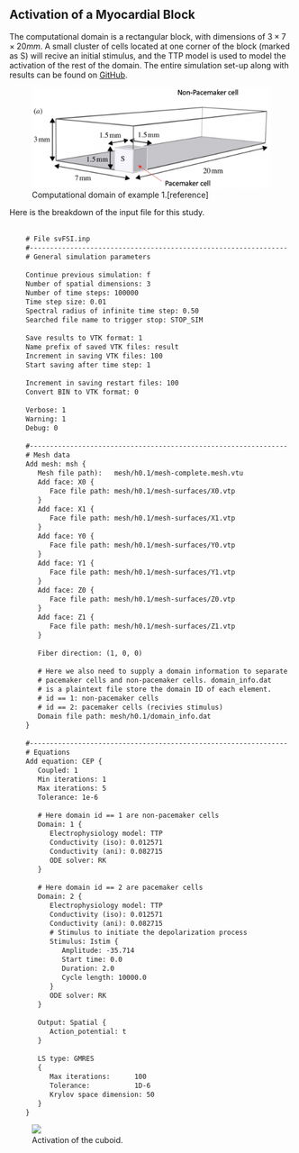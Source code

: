 ## Activation of a Myocardial Block ##

The computational domain is a rectangular block, with dimensions of $3\times 7\times 20 mm$. A small cluster of cells located at one corner of the block (marked as S) will recive an initial stimulus, and the TTP model is used to model the activation of the rest of the domain. The entire simulation set-up along with results can be found on <a href="https://github.com/SimVascular/svFSI-Tests/tree/master/08-cep/03-benchmark_tTP">GitHub</a>.

<figure>
  <img class="svImg svImgMd" src="documentation/simcardio/electrophysiology/images/cuboid.png">
  <figcaption class="svCaption" >Computational domain of example 1.[reference]</figcaption>
</figure>

Here is the breakdown of the input file for this study.

<pre class="highlight plaintext"><code>
    # File svFSI.inp
    #----------------------------------------------------------------
    # General simulation parameters

    Continue previous simulation: f
    Number of spatial dimensions: 3
    Number of time steps: 100000
    Time step size: 0.01
    Spectral radius of infinite time step: 0.50
    Searched file name to trigger stop: STOP_SIM

    Save results to VTK format: 1
    Name prefix of saved VTK files: result
    Increment in saving VTK files: 100
    Start saving after time step: 1

    Increment in saving restart files: 100
    Convert BIN to VTK format: 0

    Verbose: 1
    Warning: 1
    Debug: 0

    #----------------------------------------------------------------
    # Mesh data
    Add mesh: msh {
       Mesh file path):   mesh/h0.1/mesh-complete.mesh.vtu
       Add face: X0 {
          Face file path: mesh/h0.1/mesh-surfaces/X0.vtp
       }
       Add face: X1 {
          Face file path: mesh/h0.1/mesh-surfaces/X1.vtp
       }
       Add face: Y0 {
          Face file path: mesh/h0.1/mesh-surfaces/Y0.vtp
       }
       Add face: Y1 {
          Face file path: mesh/h0.1/mesh-surfaces/Y1.vtp
       }
       Add face: Z0 {
          Face file path: mesh/h0.1/mesh-surfaces/Z0.vtp
       }
       Add face: Z1 {
          Face file path: mesh/h0.1/mesh-surfaces/Z1.vtp
       }

       Fiber direction: (1, 0, 0)

       # Here we also need to supply a domain information to separate
       # pacemaker cells and non-pacemaker cells. domain_info.dat
       # is a plaintext file store the domain ID of each element.
       # id == 1: non-pacemaker cells
       # id == 2: pacemaker cells (recivies stimulus)
       Domain file path: mesh/h0.1/domain_info.dat
    }

    #----------------------------------------------------------------
    # Equations
    Add equation: CEP {
       Coupled: 1
       Min iterations: 1
       Max iterations: 5
       Tolerance: 1e-6

       # Here domain id == 1 are non-pacemaker cells
       Domain: 1 {
          Electrophysiology model: TTP
          Conductivity (iso): 0.012571
          Conductivity (ani): 0.082715
          ODE solver: RK
       }

       # Here domain id == 2 are pacemaker cells
       Domain: 2 {
          Electrophysiology model: TTP
          Conductivity (iso): 0.012571
          Conductivity (ani): 0.082715
          # Stimulus to initiate the depolarization process
          Stimulus: Istim {
             Amplitude: -35.714
             Start time: 0.0
             Duration: 2.0
             Cycle length: 10000.0
          }
          ODE solver: RK
       }

       Output: Spatial {
          Action_potential: t
       }

       LS type: GMRES
       {
          Max iterations:      100
          Tolerance:           1D-6
          Krylov space dimension: 50
       }
    }
</code></pre>

<figure>
  <img class="svImg svImgMd" src="documentation/simcardio/electrophysiology/images/ttp_cuboid.gif">
  <figcaption class="svCaption" >Activation of the cuboid.</figcaption>
</figure>



